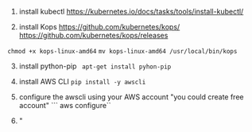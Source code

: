 
1. install kubectl 
https://kubernetes.io/docs/tasks/tools/install-kubectl/

2. install Kops
https://github.com/kubernetes/kops/
https://github.com/kubernetes/kops/releases

```chmod +x kops-linux-amd64```
```mv kops-linux-amd64 /usr/local/bin/kops```

3. install python-pip
``` apt-get install pyhon-pip```

4. install AWS CLI
```pip install -y awscli``` 

5. configure the awscli using your AWS account "you could create free account"
``` aws configure``

6. "

